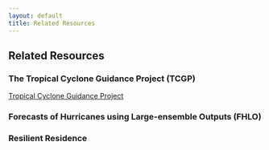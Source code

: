 ```yaml
---
layout: default
title: Related Resources
---
```


## Related Resources

### The Tropical Cyclone Guidance Project (TCGP)
[Tropical Cyclone Guidance Project](http://hurricanes.ral.ucar.edu)

### Forecasts of Hurricanes using Large-ensemble Outputs (FHLO)

### Resilient Residence

